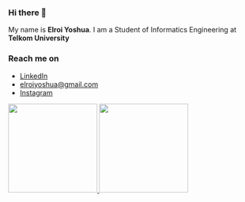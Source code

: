 ### Hi there 👋

My name is **Elroi Yoshua**.
I am a Student of Informatics Engineering at **Telkom University**

### Reach me on
- <a href="https://www.linkedin.com/in/elroi-yoshua-46120b219/">LinkedIn</a>
- elroiyoshua@gmail.com
- <a href="https://www.instagram.com/elroiyoshua/">Instagram</a>


<p align="left">
<a href="https://github.com/elroiyoshua">
  <img height="180em" src="https://github-readme-stats-eight-theta.vercel.app/api?username=elroiyoshua&show_icons=true&theme=algolia&include_all_commits=true&count_private=true"/>
  <img height="180em" src="https://github-readme-stats-eight-theta.vercel.app/api/top-langs/?username=elroiyoshua&layout=compact&langs_count=8&theme=algolia"/>
</a>
</p>
<!--
**elroiyoshua/elroiyoshua** is a ✨ _special_ ✨ repository because its `README.md` (this file) appears on your GitHub profile.

Here are some ideas to get you started:

- 🔭 I’m currently working on ...
- 🌱 I’m currently learning ...
- 👯 I’m looking to collaborate on ...
- 🤔 I’m looking for help with ...
- 💬 Ask me about ...
- 📫 How to reach me: ...
- 😄 Pronouns: ...
- ⚡ Fun fact: ...
-->
